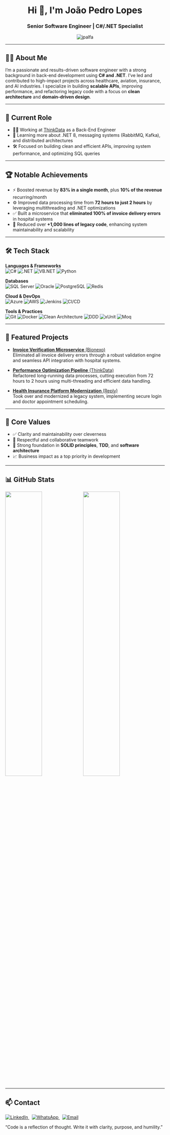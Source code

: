 <h1 align="center">Hi 👋, I'm João Pedro Lopes</h1>
<h3 align="center">Senior Software Engineer | C#/.NET Specialist</h3>

<p align="center">
  <img src="https://komarev.com/ghpvc/?username=jpalfa&label=Profile%20views&color=0e75b6&style=flat" alt="jpalfa" />
</p>

---

## 🧑‍💻 About Me

I’m a passionate and results-driven software engineer with a strong background in back-end development using **C# and .NET**. I’ve led and contributed to high-impact projects across healthcare, aviation, insurance, and AI industries. I specialize in building **scalable APIs**, improving performance, and refactoring legacy code with a focus on **clean architecture** and **domain-driven design**.

---

## 🚀 Current Role

- 👨‍💻 Working at [ThinkData](https://www.thinkdata.com.br/) as a Back-End Engineer  
- 🧠 Learning more about .NET 8, messaging systems (RabbitMQ, Kafka), and distributed architectures  
- 🛠 Focused on building clean and efficient APIs, improving system performance, and optimizing SQL queries

---

## 🏆 Notable Achievements

- ⚡ Boosted revenue by **83% in a single month**, plus **10% of the revenue** recurring/month
- ⚙️ Improved data processing time from **72 hours to just 2 hours** by leveraging multithreading and .NET optimizations
- ✅ Built a microservice that **eliminated 100% of invoice delivery errors** in hospital systems
- 🔁 Reduced over **+1,000 lines of legacy code**, enhancing system maintainability and scalability

---

## 🛠 Tech Stack

**Languages & Frameworks**  
![C#](https://img.shields.io/badge/C%23-239120?style=flat&logo=csharp&logoColor=white)
![.NET](https://img.shields.io/badge/.NET-512BD4?style=flat&logo=dotnet&logoColor=white)
![VB.NET](https://img.shields.io/badge/VB.NET-512BD4?style=flat&logo=dotnet&logoColor=white)
![Python](https://img.shields.io/badge/Python-3776AB?style=flat&logo=python&logoColor=white)

**Databases**  
![SQL Server](https://img.shields.io/badge/SQL%20Server-CC2927?style=flat&logo=microsoftsqlserver&logoColor=white)
![Oracle](https://img.shields.io/badge/Oracle-F80000?style=flat&logo=oracle&logoColor=white)
![PostgreSQL](https://img.shields.io/badge/PostgreSQL-4169E1?style=flat&logo=postgresql&logoColor=white)
![Redis](https://img.shields.io/badge/Redis-DC382D?style=flat&logo=redis&logoColor=white)

**Cloud & DevOps**  
![Azure](https://img.shields.io/badge/Azure-0078D4?style=flat&logo=microsoftazure&logoColor=white)
![AWS](https://img.shields.io/badge/AWS-232F3E?style=flat&logo=amazonaws&logoColor=white)
![Jenkins](https://img.shields.io/badge/Jenkins-D24939?style=flat&logo=jenkins&logoColor=white)
![CI/CD](https://img.shields.io/badge/CI%2FCD-blue?style=flat)

**Tools & Practices**  
![Git](https://img.shields.io/badge/Git-F05032?style=flat&logo=git&logoColor=white)
![Docker](https://img.shields.io/badge/Docker-2496ED?style=flat&logo=docker&logoColor=white)
![Clean Architecture](https://img.shields.io/badge/Clean--Architecture-gray?style=flat)
![DDD](https://img.shields.io/badge/DDD-blueviolet?style=flat)
![xUnit](https://img.shields.io/badge/xUnit-AD2B2B?style=flat)
![Moq](https://img.shields.io/badge/Moq-5A5A5A?style=flat)

---

## 📂 Featured Projects

- [**Invoice Verification Microservice** (Bionexo)](https://bionexo.com/)  
  Eliminated all invoice delivery errors through a robust validation engine and seamless API integration with hospital systems.

- [**Performance Optimization Pipeline** (ThinkData)](https://www.thinkdata.com.br/)  
  Refactored long-running data processes, cutting execution from 72 hours to 2 hours using multi-threading and efficient data handling.

- [**Health Insurance Platform Modernization** (Reply)](https://www.reply.com/en/)  
  Took over and modernized a legacy system, implementing secure login and doctor appointment scheduling.

---

## 💬 Core Values

- ✅ Clarity and maintainability over cleverness  
- 🤝 Respectful and collaborative teamwork  
- 🧱 Strong foundation in **SOLID principles**, **TDD**, and **software architecture**  
- 📈 Business impact as a top priority in development

---

## 📊 GitHub Stats

<p align="left">
  <img width="48%" src="https://github-readme-stats.vercel.app/api?username=jpalfa&show_icons=true&theme=default" />
  <img width="48%" src="https://github-readme-stats.vercel.app/api/top-langs/?username=jpalfa&layout=compact&theme=default" />
</p>

---

## 📫 Contact
<p align="left">
  <a href="https://www.linkedin.com/in/jo%C3%A3o-pedro-da-cruz-silva-lopes-3a549711a/" target="_blank">
    <img src="https://img.shields.io/badge/LinkedIn-blue?style=for-the-badge&logo=linkedin&logoColor=white" alt="LinkedIn">
  </a>
  &nbsp;
  <a href="https://wa.me/5511983793657" target="_blank">
    <img src="https://img.shields.io/badge/WhatsApp-25D366?style=for-the-badge&logo=whatsapp&logoColor=white" alt="WhatsApp">
  </a>
  &nbsp;
  <a href="mailto:joaopedrolopes.desenvolvedor@gmail.com">
    <img src="https://img.shields.io/badge/Email-D14836?style=for-the-badge&logo=gmail&logoColor=white" alt="Email">
  </a>
</p
---

> “Code is a reflection of thought. Write it with clarity, purpose, and humility.”

